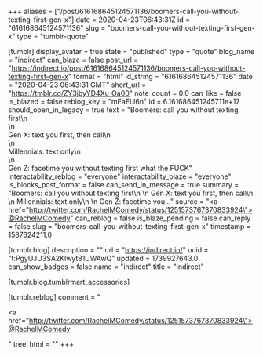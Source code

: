 +++
aliases = ["/post/616168645124571136/boomers-call-you-without-texting-first-gen-x"]
date = 2020-04-23T06:43:31Z
id = "616168645124571136"
slug = "boomers-call-you-without-texting-first-gen-x"
type = "tumblr-quote"

[tumblr]
display_avatar = true
state = "published"
type = "quote"
blog_name = "indirect"
can_blaze = false
post_url = "https://indirect.io/post/616168645124571136/boomers-call-you-without-texting-first-gen-x"
format = "html"
id_string = "616168645124571136"
date = "2020-04-23 06:43:31 GMT"
short_url = "https://tmblr.co/ZY3jbyYD4Xu_Oa00"
note_count = 0.0
can_like = false
is_blazed = false
reblog_key = "mEaELI6n"
id = 6.161686451245711e+17
should_open_in_legacy = true
text = "Boomers: call you without texting first\n<br/>\n<br/>Gen X: text you first, then call\n<br/>\n<br/>Millennials: text only\n<br/>\n<br/>Gen Z: facetime you without texting first what the FUCK"
interactability_reblog = "everyone"
interactability_blaze = "everyone"
is_blocks_post_format = false
can_send_in_message = true
summary = "Boomers: call you without texting first\n \n Gen X: text you first, then call\n \n Millennials: text only\n \n Gen Z: facetime you..."
source = "<a href=\"http://twitter.com/RachelMComedy/status/1251573767370833924\">@RachelMComedy</a>"
can_reblog = false
is_blaze_pending = false
can_reply = false
slug = "boomers-call-you-without-texting-first-gen-x"
timestamp = 1587624211.0

[tumblr.blog]
description = ""
url = "https://indirect.io/"
uuid = "t:PgyUJU3SA2Klwyt81UWAwQ"
updated = 1739927643.0
can_show_badges = false
name = "indirect"
title = "indirect"

[tumblr.blog.tumblrmart_accessories]

[tumblr.reblog]
comment = "<p><a href=\"http://twitter.com/RachelMComedy/status/1251573767370833924\">@RachelMComedy</a></p>"
tree_html = ""
+++
